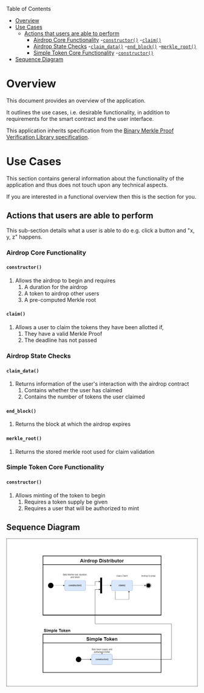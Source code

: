 Table of Contents
- [Overview](#overview)
- [Use Cases](#use-cases)
  - [Actions that users are able to perform](#actions-that-users-are-able-to-perform)
    - [Airdrop Core Functionality](#airdrop-core-functionality)
        -[`constructor()`](#constructor)
        -[`claim()`](#claim)
    - [Airdrop State Checks](#airdrop-state-checks)
        -[`claim_data()`](#claim_data)
        -[`end_block()`](#end_block)
        -[`merkle_root()`](#merkle_root)
    - [Simple Token Core Functionality](#simple-token-core-functionality)
        -[`constructor()`](#constructor-1)
- [Sequence Diagram](#sequence-diagram)

# Overview

This document provides an overview of the application.

It outlines the use cases, i.e. desirable functionality, in addition to requirements for the smart contract and the user interface.

This application inherits specification from the [Binary Merkle Proof Verification Library specification](https://github.com/FuelLabs/sway-libs/blob/master/sway_libs/src/merkle_proof/SPECIFICATION.md).

# Use Cases

This section contains general information about the functionality of the application and thus does not touch upon any technical aspects.

If you are interested in a functional overview then this is the section for you.

## Actions that users are able to perform

This sub-section details what a user is able to do e.g. click a button and "x, y, z" happens.

### Airdrop Core Functionality

#### `constructor()`

1. Allows the airdrop to begin and requires
    1. A duration for the airdrop 
    2. A token to airdrop other users
    3. A pre-computed Merkle root

#### `claim()`

1. Allows a user to claim the tokens they have been allotted if,
    1. They have a valid Merkle Proof
    2. The deadline has not passed

### Airdrop State Checks

#### `claim_data()`

1. Returns information of the user's interaction with the airdrop contract
    1. Contains whether the user has claimed 
    2. Contains the number of tokens the user claimed

#### `end_block()`

1. Returns the block at which the airdrop expires

#### `merkle_root()`

1. Returns the stored merkle root used for claim validation

### Simple Token Core Functionality

#### `constructor()`

1. Allows minting of the token to begin
    1. Requires a token supply be given
    2. Requires a user that will be authorized to mint

## Sequence Diagram

![Airdrop Sequence Diagram](.docs/UML-Airdrop.png)
